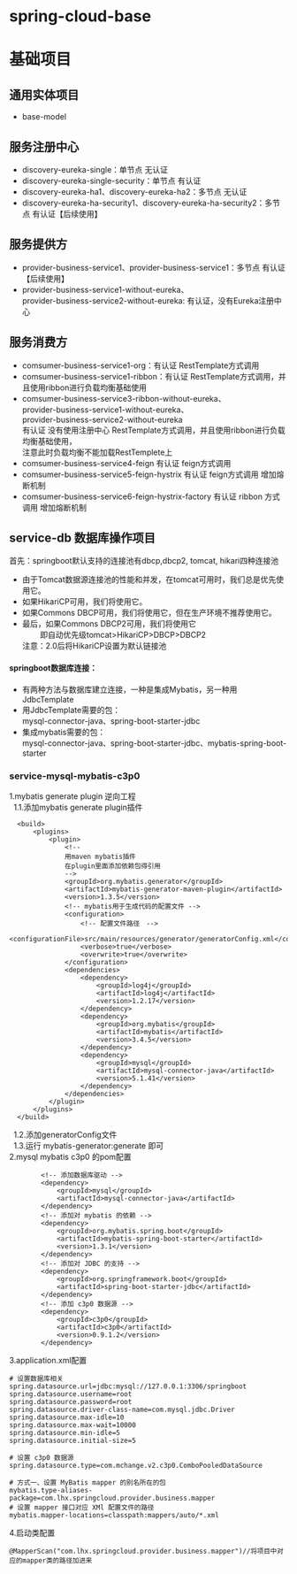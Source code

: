 # spring-cloud-base
# 基础项目
## 通用实体项目
*    base-model
## 服务注册中心
*    discovery-eureka-single：单节点 无认证
*    discovery-eureka-single-security：单节点 有认证
*    discovery-eureka-ha1、discovery-eureka-ha2：多节点 无认证
*    discovery-eureka-ha-security1、discovery-eureka-ha-security2：多节点 有认证【后续使用】
## 服务提供方
*    provider-business-service1、provider-business-service1：多节点 有认证【后续使用】 
*    provider-business-service1-without-eureka、    
      provider-business-service2-without-eureka:  有认证，没有Eureka注册中心
## 服务消费方
*    comsumer-business-service1-org：有认证 RestTemplate方式调用
*    comsumer-business-service1-ribbon：有认证 RestTemplate方式调用，并且使用ribbon进行负载均衡基础使用
*    comsumer-business-service3-ribbon-without-eureka、  
      provider-business-service1-without-eureka、    
      provider-business-service2-without-eureka  
    有认证 没有使用注册中心 RestTemplate方式调用，并且使用ribbon进行负载均衡基础使用，  
    注意此时负载均衡不能加载RestTemplete上
*   comsumer-business-service4-feign     有认证 feign方式调用
*   comsumer-business-service5-feign-hystrix     有认证 feign方式调用 增加熔断机制
*   comsumer-business-service6-feign-hystrix-factory    有认证 ribbon 方式调用 增加熔断机制 


## service-db 数据库操作项目
首先：springboot默认支持的连接池有dbcp,dbcp2, tomcat, hikari四种连接池  
*    由于Tomcat数据源连接池的性能和并发，在tomcat可用时，我们总是优先使用它。  
*    如果HikariCP可用，我们将使用它。  
*    如果Commons DBCP可用，我们将使用它，但在生产环境不推荐使用它。  
*    最后，如果Commons DBCP2可用，我们将使用它  
　　  即自动优先级tomcat>HikariCP>DBCP>DBCP2  
注意：2.0后将HikariCP设置为默认链接池
#### springboot数据库连接：
*    有两种方法与数据库建立连接，一种是集成Mybatis，另一种用JdbcTemplate
*    用JdbcTemplate需要的包：  
        mysql-connector-java、spring-boot-starter-jdbc
*    集成mybatis需要的包：  
        mysql-connector-java、spring-boot-starter-jdbc、mybatis-spring-boot-starter
### service-mysql-mybatis-c3p0  
1.mybatis generate plugin 逆向工程   
&nbsp;&nbsp;1.1.添加mybatis generate plugin插件  
```$xslt
  <build>
      <plugins>
          <plugin>
              <!--
              用maven mybatis插件
              在plugin里面添加依赖包得引用
              -->
              <groupId>org.mybatis.generator</groupId>
              <artifactId>mybatis-generator-maven-plugin</artifactId>
              <version>1.3.5</version>
              <!-- mybatis用于生成代码的配置文件 -->
              <configuration>
                  <!-- 配置文件路径　-->
                  <configurationFile>src/main/resources/generator/generatorConfig.xml</configurationFile>
                  <verbose>true</verbose>
                  <overwrite>true</overwrite>
              </configuration>
              <dependencies>
                  <dependency>
                      <groupId>log4j</groupId>
                      <artifactId>log4j</artifactId>
                      <version>1.2.17</version>
                  </dependency>
                  <dependency>
                      <groupId>org.mybatis</groupId>
                      <artifactId>mybatis</artifactId>
                      <version>3.4.5</version>
                  </dependency>
                  <dependency>
                      <groupId>mysql</groupId>
                      <artifactId>mysql-connector-java</artifactId>
                      <version>5.1.41</version>
                  </dependency>
              </dependencies>
          </plugin>
      </plugins>
  </build>
```
&nbsp;&nbsp;1.2.添加generatorConfig文件  
&nbsp;&nbsp;1.3.运行 mybatis-generator:generate 即可  
2.mysql mybatis c3p0 的pom配置
```$xslt
        <!-- 添加数据库驱动 -->
        <dependency>
            <groupId>mysql</groupId>
            <artifactId>mysql-connector-java</artifactId>
        </dependency>
        <!-- 添加对 mybatis 的依赖 -->
        <dependency>
            <groupId>org.mybatis.spring.boot</groupId>
            <artifactId>mybatis-spring-boot-starter</artifactId>
            <version>1.3.1</version>
        </dependency>
        <!-- 添加对 JDBC 的支持 -->
        <dependency>
            <groupId>org.springframework.boot</groupId>
            <artifactId>spring-boot-starter-jdbc</artifactId>
        </dependency>
        <!-- 添加 c3p0 数据源 -->
        <dependency>
            <groupId>c3p0</groupId>
            <artifactId>c3p0</artifactId>
            <version>0.9.1.2</version>
        </dependency>
```
3.application.xml配置
```$xslt
# 设置数据库相关
spring.datasource.url=jdbc:mysql://127.0.0.1:3306/springboot
spring.datasource.username=root
spring.datasource.password=root
spring.datasource.driver-class-name=com.mysql.jdbc.Driver
spring.datasource.max-idle=10
spring.datasource.max-wait=10000
spring.datasource.min-idle=5
spring.datasource.initial-size=5

# 设置 c3p0 数据源
spring.datasource.type=com.mchange.v2.c3p0.ComboPooledDataSource

# 方式一、设置 MyBatis mapper 的别名所在的包
mybatis.type-aliases-package=com.lhx.springcloud.provider.business.mapper
# 设置 mapper 接口对应 XMl 配置文件的路径
mybatis.mapper-locations=classpath:mappers/auto/*.xml
```
4.启动类配置
```$xslt
@MapperScan("com.lhx.springcloud.provider.business.mapper")//将项目中对应的mapper类的路径加进来
```
